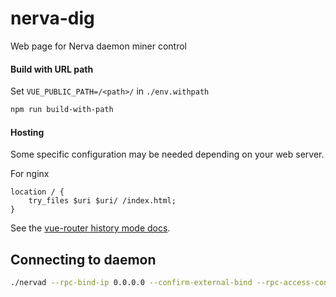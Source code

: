 # nerva-dig
Web page for Nerva daemon miner control

#### Build with URL path

Set `VUE_PUBLIC_PATH=/<path>/` in `./env.withpath`

```bash
npm run build-with-path
```

#### Hosting
Some specific configuration may be needed depending on your web server.

For nginx
```nginx
location / {
    try_files $uri $uri/ /index.html;
}
```

See the [vue-router history mode docs](https://router.vuejs.org/guide/essentials/history-mode.html#example-server-configurations).


## Connecting to daemon
```bash
./nervad --rpc-bind-ip 0.0.0.0 --confirm-external-bind --rpc-access-control-origins <CORS addresses, your web server URL> --rpc-auth-basic --trusted-daemon --log-level 3
```
